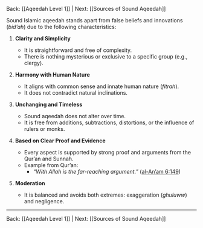 Back: [[Aqeedah Level 1]] | Next: [[Sources of Sound Aqeedah]]

Sound Islamic aqeedah stands apart from false beliefs and innovations (*bid’ah*) due to the following characteristics:

1. **Clarity and Simplicity**  
   - It is straightforward and free of complexity.  
   - There is nothing mysterious or exclusive to a specific group (e.g., clergy).  

2. **Harmony with Human Nature**  
   - It aligns with common sense and innate human nature (*fitrah*).  
   - It does not contradict natural inclinations.  

3. **Unchanging and Timeless**  
   - Sound aqeedah does not alter over time.  
   - It is free from additions, subtractions, distortions, or the influence of rulers or monks.  

4. **Based on Clear Proof and Evidence**  
   - Every aspect is supported by strong proof and arguments from the Qur’an and Sunnah.  
   - Example from Qur’an:  
     - *“With Allah is the far-reaching argument.”* ([al-An’am 6:149](https://quran.com/6/149))  

5. **Moderation**  
   - It is balanced and avoids both extremes: exaggeration (*ghuluww*) and negligence.  


---
Back: [[Aqeedah Level 1]] | Next: [[Sources of Sound Aqeedah]]